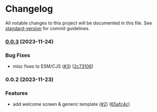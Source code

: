 # Changelog

All notable changes to this project will be documented in this file. See [standard-version](https://github.com/conventional-changelog/standard-version) for commit guidelines.

### [0.0.3](https://github.com/rosnovsky/cli-create-project/compare/v0.0.2...v0.0.3) (2023-11-24)

### Bug Fixes

- misc fixes to ESM/CJS ([#3](https://github.com/rosnovsky/cli-create-project/issues/3)) ([2c73106](https://github.com/rosnovsky/cli-create-project/commit/2c731064f41dec43930c6f6dfd88571bd2f73a7a))

### 0.0.2 (2023-11-23)

### Features

- add welcome screen & generic template ([#2](https://github.com/rosnovsky/cli-create-project/issues/2)) ([65afc4c](https://github.com/rosnovsky/cli-create-project/commit/65afc4c26604e4ae4a5c1d022254f1cacf830145))

